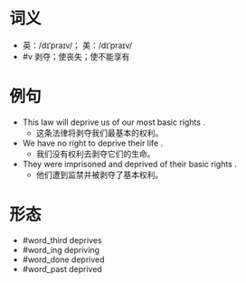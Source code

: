 # 词义
- 英：/dɪˈpraɪv/； 美：/dɪˈpraɪv/
- #v 剥夺；使丧失；使不能享有
# 例句
- This law will deprive us of our most basic rights .
	- 这条法律将剥夺我们最基本的权利。
- We have no right to deprive their life .
	- 我们没有权利去剥夺它们的生命。
- They were imprisoned and deprived of their basic rights .
	- 他们遭到监禁并被剥夺了基本权利。
# 形态
- #word_third deprives
- #word_ing depriving
- #word_done deprived
- #word_past deprived
